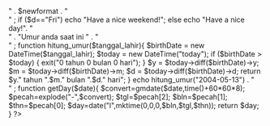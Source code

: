 <?php
$tanggal_lahir= strtotime("2004-05-13") ;
$newformat= date ("Y-m-d",$tanggal_lahir) ;

echo "Tanggal Lahir " . "<br>" . $newformat . "<br>" ;
if ($d=="Fri") 
echo "Have a nice weekend!"; 
else 
echo "Have a nice day!". "<br>" . "Umur anda saat ini " . "<br>" ;

function hitung_umur($tanggal_lahir){
	$birthDate = new DateTime($tanggal_lahir);
	$today = new DateTime("today");
	if ($birthDate > $today) { 
	    exit("0 tahun 0 bulan 0 hari");
	}
	$y = $today->diff($birthDate)->y;
	$m = $today->diff($birthDate)->m;
	$d = $today->diff($birthDate)->d;
	return $y." tahun ".$m." bulan ".$d." hari";
}

echo hitung_umur("2004-05-13") . "<br>" ;

function getDay($date){
 $convert=gmdate($date,time()+60*60*8);
 $pecah=explode("-",$convert);
 $tgl=$pecah[2];
 $bln=$pecah[1];
 $thn=$pecah[0];
 $day=date("l",mktime(0,0,0,$bln,$tgl,$thn));
 return $day;
}


?>
